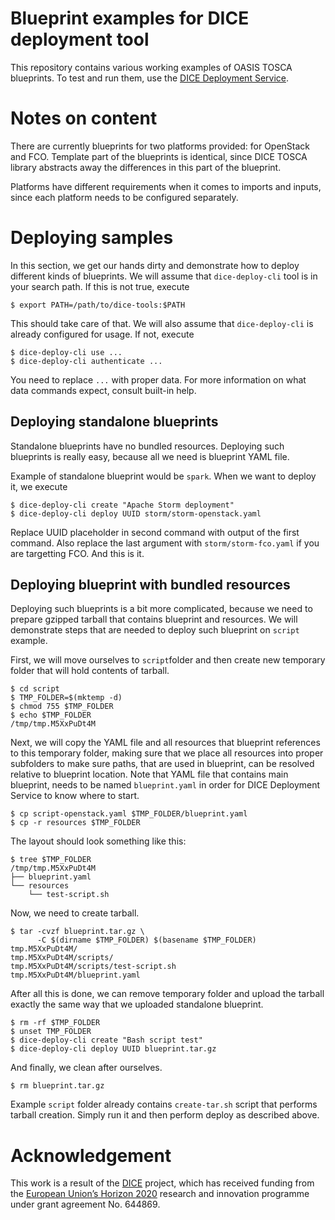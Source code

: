 # Blueprint examples for DICE deployment tool

This repository contains various working examples of OASIS TOSCA
blueprints. To test and run them, use the [DICE Deployment Service][dds].

[dds]: https://github.com/dice-project/DICE-Deployment-Service


# Notes on content

There are currently blueprints for two platforms provided: for OpenStack and
FCO. Template part of the blueprints is identical, since DICE TOSCA library
abstracts away the differences in this part of the blueprint.

Platforms have different requirements when it comes to imports and inputs,
since each platform needs to be configured separately.


# Deploying samples

In this section, we get our hands dirty and demonstrate how to deploy
different kinds of blueprints. We will assume that `dice-deploy-cli` tool is
in your search path. If this is not true, execute

    $ export PATH=/path/to/dice-tools:$PATH

This should take care of that. We will also assume that `dice-deploy-cli` is
already configured for usage. If not, execute

    $ dice-deploy-cli use ...
    $ dice-deploy-cli authenticate ...

You need to replace `...` with proper data. For more information on what data
commands expect, consult built-in help.


## Deploying standalone blueprints

Standalone blueprints have no bundled resources. Deploying such blueprints is
really easy, because all we need is blueprint YAML file.

Example of standalone blueprint would be `spark`. When we want to deploy it,
we execute

    $ dice-deploy-cli create "Apache Storm deployment"
    $ dice-deploy-cli deploy UUID storm/storm-openstack.yaml

Replace UUID placeholder in second command with output of the first command.
Also replace the last argument with `storm/storm-fco.yaml` if you are
targetting FCO. And this is it.


## Deploying blueprint with bundled resources

Deploying such blueprints is a bit more complicated, because we need to
prepare gzipped tarball that contains blueprint and resources. We will
demonstrate steps that are needed to deploy such blueprint on `script`
example.

First, we will move ourselves to `script`folder and then create new temporary
folder that will hold contents of tarball.

    $ cd script
    $ TMP_FOLDER=$(mktemp -d)
    $ chmod 755 $TMP_FOLDER
    $ echo $TMP_FOLDER
    /tmp/tmp.M5XxPuDt4M

Next, we will copy the YAML file and all resources that blueprint references
to this temporary folder, making sure that we place all resources into proper
subfolders to make sure paths, that are used in blueprint, can be resolved
relative to blueprint location. Note that YAML file that contains main
blueprint, needs to be named `blueprint.yaml` in order for DICE Deployment
Service to know where to start.

    $ cp script-openstack.yaml $TMP_FOLDER/blueprint.yaml
    $ cp -r resources $TMP_FOLDER

The layout should look something like this:

    $ tree $TMP_FOLDER
    /tmp/tmp.M5XxPuDt4M
    ├── blueprint.yaml
    └── resources
        └── test-script.sh

Now, we need to create tarball.

    $ tar -cvzf blueprint.tar.gz \
          -C $(dirname $TMP_FOLDER) $(basename $TMP_FOLDER)
    tmp.M5XxPuDt4M/
    tmp.M5XxPuDt4M/scripts/
    tmp.M5XxPuDt4M/scripts/test-script.sh
    tmp.M5XxPuDt4M/blueprint.yaml

After all this is done, we can remove temporary folder and upload the tarball
exactly the same way that we uploaded standalone blueprint.

    $ rm -rf $TMP_FOLDER
    $ unset TMP_FOLDER
    $ dice-deploy-cli create "Bash script test"
    $ dice-deploy-cli deploy UUID blueprint.tar.gz

And finally, we clean after ourselves.

    $ rm blueprint.tar.gz

Example `script` folder already contains `create-tar.sh` script that performs
tarball creation. Simply run it and then perform deploy as described above.


# Acknowledgement

This work is a result of the [DICE] project, which has received funding from
the [European Union’s Horizon 2020][H2020] research and innovation programme
under grant agreement No. 644869.

[DICE]: http://dice-h2020.eu/
[H2020]: http://ec.europa.eu/programmes/horizon2020/
